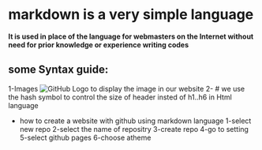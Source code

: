 # markdown is a very simple language
**It is used in place of the language for webmasters on the Internet
without  need for prior knowledge or experience writing codes**

## some Syntax guide:
1-Images
![GitHub Logo](/images/logo.png)
to display the image in our website
 2- #  we use the hash symbol to control the size of header
insted of h1..h6 in Html language

+ how to create a website with github using markdown language
1-select new repo
2-select the name of repositry
3-create repo
4-go to setting
5-select github pages
6-choose atheme
